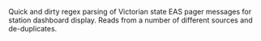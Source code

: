 Quick and dirty regex parsing of Victorian state EAS pager messages for station dashboard display.
Reads from a number of different sources and de-duplicates.
